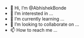 - 👋 Hi, I’m @AbhishekBonde
- 👀 I’m interested in ...
- 🌱 I’m currently learning ...
- 💞️ I’m looking to collaborate on ...
- 📫 How to reach me ...

<!---
AbhishekBonde/AbhishekBonde is a ✨ special ✨ repository because its `README.md` (this file) appears on your GitHub profile.
You can click the Preview link to take a look at your changes.
--->
